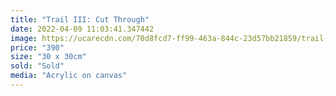 ```yaml
---
title: "Trail III: Cut Through"
date: 2022-04-09 11:03:41.347442
image: https://ucarecdn.com/70d8fcd7-ff99-463a-844c-23d57bb21859/trail-iii-cut-through.jpg
price: "390"
size: "30 x 30cm"
sold: "Sold"
media: "Acrylic on canvas"
---
```



